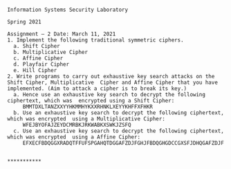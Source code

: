                                                                  Information Systems Security Laboratory 
                                                                              Spring 2021 
                                                                    Assignment – 2 Date: March 11, 2021 
    1. Implement the following traditional symmetric ciphers. 
      a. Shift Cipher 
      b. Multiplicative Cipher 
      c. Affine Cipher 
      d. Playfair Cipher 
      e. Hill Cipher 
    2. Write programs to carry out exhaustive key search attacks on the Shift Cipher, Multiplicative  Cipher and Affine Cipher that you have implemented. (Aim to attack a cipher is to break its key.) 
      a. Hence use an exhaustive key search to decrypt the following ciphertext, which was  encrypted using a Shift Cipher: 
         BMMTDXLTANZXXYYHKMMHYKXXRHNKLXEYYKHFFXFHKR 
      b. Use an exhaustive key search to decrypt the following ciphertext, which was encrypted  using a Multiplicative Cipher: 
         WFEJBYOFAJZEYDCMRBKJRKWABKXSWKJZSFQ 
      c. Use an exhaustive key search to decrypt the following ciphertext, which was encrypted  using a Affine Cipher: 
         EFXECFBDQGGXRADQTFFUFSPGAHQTDGGAFZDJFGHJFBDQGHGDCCGXSFJDHQGAFZDJF 
                                                                    
                                                                              ***********
